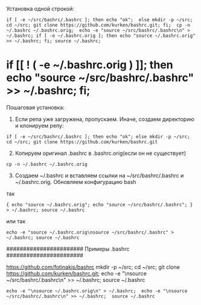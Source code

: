 Установка одной строкой:

`
if [ -e ~/src/bashrc/.bashrc ]; then echo "ok"; 
else mkdir -p ~/src; cd ~/src; git clone https://github.com/kurken/bashrc.git; fi; 
cp -n ~/.bashrc ~/.bashrc.orig; 
echo -e "source ~/src/bashrc/.bashrc\n" > ~/.bashrc;
if [ -e ~/.bashrc.orig ]; then echo "source ~/.bashrc.orig" >> ~/.bashrc; fi;
source ~/.bashrc;
`



# if [[ ! ( -e ~/.bashrc.orig ) ]]; then echo "source ~/src/bashrc/.bashrc" >> ~/.bashrc; fi;

Пошаговая установка:

1. Если репа уже загружена, пропускаем. Иначе, создаем директорию и клонируем репу:

`if [ -e ~/src/bashrc/.bashrc ]; then echo "ok"; else mkdir -p ~/src; cd ~/src; git clone https://github.com/kurken/bashrc.git`

2. Копируем оригинал .bashrc в .bashrc.orig(если он не существует)

`cp -n ~/.bashrc ~/.bashrc.orig`

3. Создаем ~/.bashrc и вставляем ссылки на ~/src/bashrc/.bashrc и ~/.bashrc.orig. Обновляем конфигурацию bash

так

`{ echo "source ~/.bashrc.orig"; echo "source ~/src/bashrc/.bashrc"; } > ~/.bashrc; source ~/.bashrc`

или так

`echo -e "source ~/.bashrc.orig\nsource ~/src/bashrc/.bashrc" > ~/.bashrc; source ~/.bashrc`





####################### Примеры .bashrc  #######################
   
https://github.com/fotinakis/bashrc
mkdir -p ~/src; cd ~/src; git clone https://github.com/kurken/bashrc.git; echo -e "\nsource ~/src/bashrc/.bashrc\n" >> ~/.bashrc; source ~/.bashrc

`echo -e "\nsource ~/.bashrc.orig\n" > ~/.bashrc;  echo -e "\nsource ~/src/bashrc/.bashrc\n" >> ~/.bashrc;  source ~/.bashrc`

